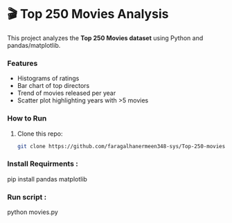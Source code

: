 # 🎬 Top 250 Movies Analysis

This project analyzes the **Top 250 Movies dataset** using Python and pandas/matplotlib.  

### Features

- Histograms of ratings
- Bar chart of top directors
- Trend of movies released per year
- Scatter plot highlighting years with >5 movies

###  How to Run
1. Clone this repo:
   ```bash
   git clone https://github.com/faragalhanermeen348-sys/Top-250-movies-analysis-.git
### Install Requirments :
pip install pandas matplotlib

### Run script :
python movies.py

